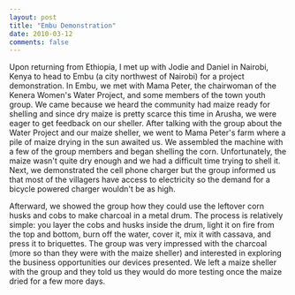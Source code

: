 ```yaml
---
layout: post
title: "Embu Demonstration"
date: 2010-03-12
comments: false
---
```


Upon returning from Ethiopia, I met up with Jodie and Daniel in Nairobi, Kenya to head to Embu (a city northwest of Nairobi) for a project demonstration. In Embu, we met with Mama Peter, the chairwoman of the Kenera Women's Water Project, and some members of the town youth group. We came because we heard the community had maize ready for shelling and since dry maize is pretty scarce this time in Arusha, we were eager to get feedback on our sheller. After talking with the group about the Water Project and our maize sheller, we went to Mama Peter's farm where a pile of maize drying in the sun awaited us. We assembled the machine with a few of the group members and began shelling the corn. Unfortunately, the maize wasn't quite dry enough and we had a difficult time trying to shell it. Next, we demonstrated the cell phone charger but the group informed us that most of the villagers have access to electricity so the demand for a bicycle powered charger wouldn't be as high.

Afterward, we showed the group how they could use the leftover corn husks and cobs to make charcoal in a metal drum. The process is relatively simple: you layer the cobs and husks inside the drum, light it on fire from the top and bottom, burn off the water, cover it, mix it with cassava, and press it to briquettes. The group was very impressed with the charcoal (more so than they were with the maize sheller) and interested in exploring the business opportunities our devices presented. We left a maize sheller with the group and they told us they would do more testing once the maize dried for a few more days.
